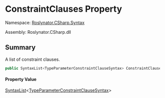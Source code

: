 # ConstraintClauses Property

Namespace: [Roslynator.CSharp.Syntax](../../README.md)

Assembly: Roslynator\.CSharp\.dll

## Summary

A list of constraint clauses\.

```csharp
public SyntaxList<TypeParameterConstraintClauseSyntax> ConstraintClauses { get; }
```

#### Property Value

[SyntaxList](https://docs.microsoft.com/en-us/dotnet/api/microsoft.codeanalysis.syntaxlist-1)\<[TypeParameterConstraintClauseSyntax](https://docs.microsoft.com/en-us/dotnet/api/microsoft.codeanalysis.csharp.syntax.typeparameterconstraintclausesyntax)>


